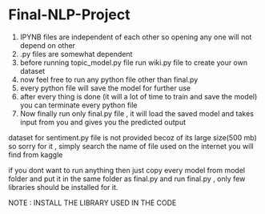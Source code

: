# Final-NLP-Project
1. IPYNB files are independent of each other so opening any one will not depend on other
2. .py files are somewhat dependent
3. before running topic_model.py file  run wiki.py file to create your own dataset
4. now feel free to  run any python file other than final.py
5. every python file will save the  model  for further use
6. after every thing is done (it will a lot of time to train and save the model) you can terminate every python file
7. Now finally run only final.py file , it will load the saved model and takes input from you and gives you the predicted output

dataset for sentiment.py file is not provided becoz of  its large size(500 mb) so sorry for it , simply search the name of file used on the internet you will find from kaggle

if you dont want to run anything then just copy every model from model folder and put it in the same folder as final.py and run final.py , only few libraries should be installed   for it.

NOTE : INSTALL THE LIBRARY USED IN THE CODE
